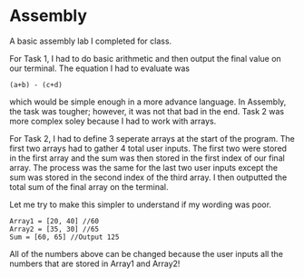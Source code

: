# Assembly
A basic assembly lab I completed for class. 

For Task 1, I had to do basic arithmetic and then output the final value on our terminal. The equation I had to evaluate was 

```
(a+b) - (c+d) 
```

which would be simple enough in a more advance language. In Assembly, the task was tougher; however, it was not that bad in 
the end. Task 2 was more complex soley because I had to work with arrays.

For Task 2, I had to define 3 seperate arrays at the start of the program. The first two arrays had to gather 4 total user inputs. The first two were stored in the first array and the sum was then stored in the first index of our final 
array. The process was the same for the last two user inputs except the sum was stored in the second index of the third array. I then outputted the total sum of the final array on the terminal. 

Let me try to make this simpler to understand if my wording was poor.

```
Array1 = [20, 40] //60
Array2 = [35, 30] //65
Sum = [60, 65] //Output 125
```

All of the numbers above can be changed because the user inputs all the numbers that are stored in Array1 and Array2!
